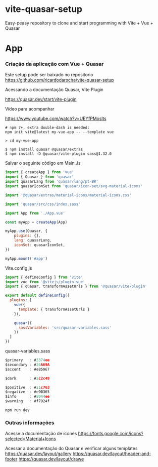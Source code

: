 # vite-quasar-setup
Easy-peasy repository to clone and start programming with Vite + Vue + Quasar

# App

### Criação da aplicação com Vue + Quasar

Este setup pode ser baixado no repositorio https://github.com/ricardodarocha/vite-quasar-setup

Acessando a documentação Quasar, Vite Plugin

https://quasar.dev/start/vite-plugin

Vídeo para acompanhar

https://www.youtube.com/watch?v=UEYfPMoslts

```Shell
# npm 7+, extra double-dash is needed:
npm init vite@latest my-vue-app -- --template vue

> cd my-vue-app

$ npm install quasar @quasar/extras
$ npm install -D @quasar/vite-plugin sass@1.32.0
```

Salvar o seguinte código em Main.Js

```js
import { createApp } from 'vue'
import { Quasar } from 'quasar'
import quasarLang from 'quasar/lang/pt-BR'
import quasarIconSet from 'quasar/icon-set/svg-material-icons'

import '@quasar/extras/material-icons/material-icons.css'

import 'quasar/src/css/index.sass'

import App from './App.vue'

const myApp = createApp(App)

myApp.use(Quasar, {
    plugins: {}, 
    lang: quasarLang,
    iconSet: quasarIconSet,
})

myApp.mount('#app')
```

Vite.config.js
```js
import { defineConfig } from 'vite'
import vue from '@vitejs/plugin-vue'
import { quasar, transformAssetUrls } from '@quasar/vite-plugin'

export default defineConfig({
  plugins: [
    vue({
      template: { transformAssetUrls }
    }),

    quasar({
      sassVariables: 'src/quasar-variables.sass'
    })
  ]
})
```
quasar-variables.sass
```js
$primary   : #3374ee
$secondary : #26A69A
$accent    : #e85967

$dark      : #2c2c49

$positive  : #21c763
$negative  : #e90365
$info      : #8044ee
$warning   : #f7924f
```

```Shell
npm run dev 
```

### Outras informações 

Acesse a documentação de ícones https://fonts.google.com/icons?selected=Material+Icons

Acessar a documentação do Quasar e verificar alguns templates
https://quasar.dev/layout/gallery
https://quasar.dev/layout/header-and-footer
https://quasar.dev/layout/drawe
